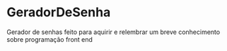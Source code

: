 # GeradorDeSenha
Gerador de senhas feito para aquirir e relembrar um breve conhecimento sobre programação front end

